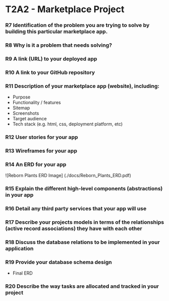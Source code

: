 # T2A2 - Marketplace Project

### R7 Identification of the problem you are trying to solve by building this particular marketplace app.

### R8 Why is it a problem that needs solving?

### R9 A link (URL) to your deployed app

### R10 A link to your GitHub repository

### R11 Description of your marketplace app (website), including:
- Purpose
- Functionality / features
- Sitemap
- Screenshots
- Target audience
- Tech stack (e.g. html, css, deployment platform, etc)

### R12 User stories for your app

### R13 Wireframes for your app

### R14 An ERD for your app
![Reborn Plants ERD Image] (./docs/Reborn_Plants_ERD.pdf)

### R15 Explain the different high-level components (abstractions) in your app

### R16 Detail any third party services that your app will use

### R17 Describe your projects models in terms of the relationships (active record associations) they have with each other

### R18 Discuss the database relations to be implemented in your application

### R19 Provide your database schema design
- Final ERD

### R20 Describe the way tasks are allocated and tracked in your project